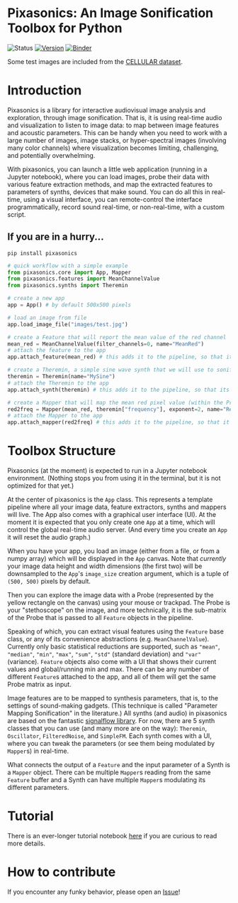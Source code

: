 # Pixasonics: An Image Sonification Toolbox for Python

![Status](https://img.shields.io/pypi/status/pixasonics) [![Version](https://img.shields.io/pypi/v/pixasonics)](https://pypi.org/project/pixasonics/) [![Binder](https://2i2c.mybinder.org/badge_logo.svg)](https://2i2c.mybinder.org/v2/gh/balintlaczko/pixasonics/main?urlpath=%2Fdoc%2Ftree%2Fpixasonics_proto.ipynb)

Some test images are included from the [CELLULAR dataset](https://zenodo.org/records/8315423).

# Introduction

Pixasonics is a library for interactive audiovisual image analysis and exploration, through image sonification. That is, it is using real-time audio and visualization to listen to image data: to map between image features and acoustic parameters. This can be handy when you need to work with a large number of images, image stacks, or hyper-spectral images (involving many color channels) where visualization becomes limiting, challenging, and potentially overwhelming.

With pixasonics, you can launch a little web application (running in a Jupyter notebook), where you can load images, probe their data with various feature extraction methods, and map the extracted features to parameters of synths, devices that make sound. You can do all this in real-time, using a visual interface, you can remote-control the interface programmatically, record sound real-time, or non-real-time, with a custom script.

## If you are in a hurry...

```
pip install pixasonics
```

```python
# quick workflow with a simple example
from pixasonics.core import App, Mapper
from pixasonics.features import MeanChannelValue
from pixasonics.synths import Theremin

# create a new app
app = App() # by default 500x500 pixels

# load an image from file
app.load_image_file("images/test.jpg")

# create a Feature that will report the mean value of the red channel
mean_red = MeanChannelValue(filter_channels=0, name="MeanRed")
# attach the feature to the app
app.attach_feature(mean_red) # this adds it to the pipeline, so that it is updated every frame (the Probe moves)

# create a Theremin, a simple sine wave synth that we will use to sonify the mean pixel value
theremin = Theremin(name="MySine")
# attach the Theremin to the app
app.attach_synth(theremin) # this adds it to the pipeline, so that its audio output is patched into the global audio graph

# create a Mapper that will map the mean red pixel value (within the Probe) to the frequency of the Theremin
red2freq = Mapper(mean_red, theremin["frequency"], exponent=2, name="Red2Freq") # cubic mapping curve for a more "linear" feel of frequency changes
# attach the Mapper to the app
app.attach_mapper(red2freq) # this adds it to the pipeline, so that it is updated every frame (the Probe moves)
```

# Toolbox Structure

Pixasonics (at the moment) is expected to run in a Jupyter notebook environment. (Nothing stops you from using it in the terminal, but it is not optimized for that yet.)

At the center of pixasonics is the `App` class. This represents a template pipeline where all your image data, feature extractors, synths and mappers will live. The App also comes with a graphical user interface (UI). At the moment it is expected that you only create one `App` at a time, which will control the global real-time audio server. (And every time you create an `App` it will reset the audio graph.)

When you have your app, you load an image (either from a file, or from a numpy array) which will be displayed in the `App` canvas. Note that _currently_ your image data height and width dimensions (the first two) will be downsampled to the `App`'s `image_size` creation argument, which is a tuple of `(500, 500)` pixels by default.

Then you can explore the image data with a Probe (represented by the yellow rectangle on the canvas) using your mouse or trackpad. The Probe is your "stethoscope" on the image, and more technically, it is the sub-matrix of the Probe that is passed to all `Feature` objects in the pipeline.

Speaking of which, you can extract visual features using the `Feature` base class, or any of its convenience abstractions (e.g. `MeanChannelValue`). Currently only basic statistical reductions are supported, such as `"mean"`, `"median"`, `"min"`, `"max"`, `"sum"`, `"std"` (standard deviation) and `"var"` (variance). `Feature` objects also come with a UI that shows their current values and global/running min and max. There can be any number of different `Feature`s attached to the app, and all of them will get the same Probe matrix as input.

Image features are to be mapped to synthesis parameters, that is, to the settings of sound-making gadgets. (This technique is called "Parameter Mapping Sonification" in the literature.) All synths (and audio) in pixasonics are based on the fantastic [signalflow library](https://signalflow.dev/). For now, there are 5 synth classes that you can use (and many more are on the way): `Theremin`, `Oscillator`, `FilteredNoise`, and `SimpleFM`. Each synth comes with a UI, where you can tweak the parameters (or see them being modulated by `Mapper`s) in real-time.

What connects the output of a `Feature` and the input parameter of a Synth is a `Mapper` object. There can be multiple `Mapper`s reading from the same `Feature` buffer and a Synth can have multiple `Mapper`s modulating its different parameters.

# Tutorial

There is an ever-longer tutorial notebook [here](https://github.com/balintlaczko/pixasonics/blob/main/pixasonics/pixasonics_tutorial.ipynb) if you are curious to read more details.

# How to contribute

If you encounter any funky behavior, please open an [Issue](https://github.com/balintlaczko/pixasonics/issues)!